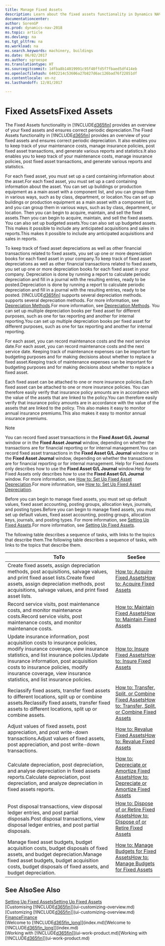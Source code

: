 ```yaml
---
title: Manage Fixed Assets
description: Learn about the fixed assets functionality in Dynamics NAV and get an overview of how to work with fixed assets.
documentationcenter: 
author: SorenGP
ms.prod: dynamics-nav-2018
ms.topic: article
ms.devlang: na
ms.tgt_pltfrm: na
ms.workload: na
ms.search.keywords: machinery, buildings
ms.date: 06/02/2017
ms.author: sgroespe
ms.translationtype: HT
ms.sourcegitcommit: 1dfba8b14019991c95f40ffd5f7fbaed5df414eb
ms.openlocfilehash: 6402214c53606a27b827d6ac126bad76f22851df
ms.contentlocale: en-nz
ms.lasthandoff: 12/01/2017

---
```

# <a name="fixed-assets"></a><span data-ttu-id="0547c-103">Fixed Assets</span><span class="sxs-lookup"><span data-stu-id="0547c-103">Fixed Assets</span></span>
<span data-ttu-id="0547c-104">The Fixed Assets functionality in [!INCLUDE[d365fin](includes/d365fin_md.md)] provides an overview of your fixed assets and ensures correct periodic depreciation.</span><span class="sxs-lookup"><span data-stu-id="0547c-104">The Fixed Assets functionality in [!INCLUDE[d365fin](includes/d365fin_md.md)] provides an overview of your fixed assets and ensures correct periodic depreciation.</span></span> <span data-ttu-id="0547c-105">It also enables you to keep track of your maintenance costs, manage insurance policies, post fixed asset transactions, and generate various reports and statistics.</span><span class="sxs-lookup"><span data-stu-id="0547c-105">It also enables you to keep track of your maintenance costs, manage insurance policies, post fixed asset transactions, and generate various reports and statistics.</span></span>

<span data-ttu-id="0547c-106">For each fixed asset, you must set up a card containing information about the asset.</span><span class="sxs-lookup"><span data-stu-id="0547c-106">For each fixed asset, you must set up a card containing information about the asset.</span></span> <span data-ttu-id="0547c-107">You can set up buildings or production equipment as a main asset with a component list, and you can group them in various ways, such as by class, department, or location.</span><span class="sxs-lookup"><span data-stu-id="0547c-107">You can set up buildings or production equipment as a main asset with a component list, and you can group them in various ways, such as by class, department, or location.</span></span> <span data-ttu-id="0547c-108">Then you can begin to acquire, maintain, and sell the fixed assets.</span><span class="sxs-lookup"><span data-stu-id="0547c-108">Then you can begin to acquire, maintain, and sell the fixed assets.</span></span> <span data-ttu-id="0547c-109">You can also set up budgeted assets.</span><span class="sxs-lookup"><span data-stu-id="0547c-109">You can also set up budgeted assets.</span></span> <span data-ttu-id="0547c-110">This makes it possible to include any anticipated acquisitions and sales in reports.</span><span class="sxs-lookup"><span data-stu-id="0547c-110">This makes it possible to include any anticipated acquisitions and sales in reports.</span></span>

<span data-ttu-id="0547c-111">To keep track of fixed asset depreciations as well as other financial transactions related to fixed assets, you set up one or more depreciation books for each fixed asset in your company.</span><span class="sxs-lookup"><span data-stu-id="0547c-111">To keep track of fixed asset depreciations as well as other financial transactions related to fixed assets, you set up one or more depreciation books for each fixed asset in your company.</span></span> <span data-ttu-id="0547c-112">Depreciation is done by running a report to calculate periodic depreciation and fill in a journal with the resulting entries, ready to be posted.</span><span class="sxs-lookup"><span data-stu-id="0547c-112">Depreciation is done by running a report to calculate periodic depreciation and fill in a journal with the resulting entries, ready to be posted.</span></span> [!INCLUDE[d365fin](includes/d365fin_md.md)]<span data-ttu-id="0547c-113"> supports several depreciation methods.</span><span class="sxs-lookup"><span data-stu-id="0547c-113"> supports several depreciation methods.</span></span> <span data-ttu-id="0547c-114">For more information, see [Depreciation Methods](fa-depreciation-methods.md).</span><span class="sxs-lookup"><span data-stu-id="0547c-114">For more information, see [Depreciation Methods](fa-depreciation-methods.md).</span></span> <span data-ttu-id="0547c-115">You can set up multiple depreciation books per fixed asset for different purposes, such as one for tax reporting and another for internal reporting.</span><span class="sxs-lookup"><span data-stu-id="0547c-115">You can set up multiple depreciation books per fixed asset for different purposes, such as one for tax reporting and another for internal reporting.</span></span>

<span data-ttu-id="0547c-116">For each asset, you can record maintenance costs and the next service date.</span><span class="sxs-lookup"><span data-stu-id="0547c-116">For each asset, you can record maintenance costs and the next service date.</span></span> <span data-ttu-id="0547c-117">Keeping track of maintenance expenses can be important for budgeting purposes and for making decisions about whether to replace a fixed asset.</span><span class="sxs-lookup"><span data-stu-id="0547c-117">Keeping track of maintenance expenses can be important for budgeting purposes and for making decisions about whether to replace a fixed asset.</span></span>

<span data-ttu-id="0547c-118">Each fixed asset can be attached to one or more insurance policies.</span><span class="sxs-lookup"><span data-stu-id="0547c-118">Each fixed asset can be attached to one or more insurance policies.</span></span> <span data-ttu-id="0547c-119">You can therefore easily verify that insurance policy amounts are in accordance with the value of the assets that are linked to the policy.</span><span class="sxs-lookup"><span data-stu-id="0547c-119">You can therefore easily verify that insurance policy amounts are in accordance with the value of the assets that are linked to the policy.</span></span> <span data-ttu-id="0547c-120">This also makes it easy to monitor annual insurance premiums.</span><span class="sxs-lookup"><span data-stu-id="0547c-120">This also makes it easy to monitor annual insurance premiums.</span></span>

> [!NOTE]  
>   <span data-ttu-id="0547c-121">You can record fixed asset transactions in the **Fixed Asset G/L Journal** window or in the **Fixed Asset Journal** window, depending on whether the transactions are for financial reporting or for internal management.</span><span class="sxs-lookup"><span data-stu-id="0547c-121">You can record fixed asset transactions in the **Fixed Asset G/L Journal** window or in the **Fixed Asset Journal** window, depending on whether the transactions are for financial reporting or for internal management.</span></span> <span data-ttu-id="0547c-122">Help for Fixed Assets only describes how to use the **Fixed Asset G/L Journal** window.</span><span class="sxs-lookup"><span data-stu-id="0547c-122">Help for Fixed Assets only describes how to use the **Fixed Asset G/L Journal** window.</span></span> <span data-ttu-id="0547c-123">For more information, see [How to: Set Up Fixed Asset Depreciation](fa-how-setup-depreciation.md).</span><span class="sxs-lookup"><span data-stu-id="0547c-123">For more information, see [How to: Set Up Fixed Asset Depreciation](fa-how-setup-depreciation.md).</span></span>

<span data-ttu-id="0547c-124">Before you can begin to manage fixed assets, you must set up default values, fixed asset accounting, posting groups, allocation keys, journals, and posting types.</span><span class="sxs-lookup"><span data-stu-id="0547c-124">Before you can begin to manage fixed assets, you must set up default values, fixed asset accounting, posting groups, allocation keys, journals, and posting types.</span></span> <span data-ttu-id="0547c-125">For more information, see [Setting Up Fixed Assets](fa-setup.md).</span><span class="sxs-lookup"><span data-stu-id="0547c-125">For more information, see [Setting Up Fixed Assets](fa-setup.md).</span></span>

<span data-ttu-id="0547c-126">The following table describes a sequence of tasks, with links to the topics that describe them.</span><span class="sxs-lookup"><span data-stu-id="0547c-126">The following table describes a sequence of tasks, with links to the topics that describe them.</span></span>

| <span data-ttu-id="0547c-127">To</span><span class="sxs-lookup"><span data-stu-id="0547c-127">To</span></span> | <span data-ttu-id="0547c-128">See</span><span class="sxs-lookup"><span data-stu-id="0547c-128">See</span></span> |
| --- | --- |
| <span data-ttu-id="0547c-129">Create fixed assets, assign depreciation methods, post acquisitions, salvage values, and print fixed asset lists.</span><span class="sxs-lookup"><span data-stu-id="0547c-129">Create fixed assets, assign depreciation methods, post acquisitions, salvage values, and print fixed asset lists.</span></span> |[<span data-ttu-id="0547c-130">How to: Acquire Fixed Assets</span><span class="sxs-lookup"><span data-stu-id="0547c-130">How to: Acquire Fixed Assets</span></span>](fa-how-acquire.md) |
| <span data-ttu-id="0547c-131">Record service visits, post maintenance costs, and monitor maintenance costs.</span><span class="sxs-lookup"><span data-stu-id="0547c-131">Record service visits, post maintenance costs, and monitor maintenance costs.</span></span> |[<span data-ttu-id="0547c-132">How to: Maintain Fixed Assets</span><span class="sxs-lookup"><span data-stu-id="0547c-132">How to: Maintain Fixed Assets</span></span>](fa-how-maintain.md) |
| <span data-ttu-id="0547c-133">Update insurance information, post acquisition costs to insurance policies, modify insurance coverage, view insurance statistics, and list insurance policies.</span><span class="sxs-lookup"><span data-stu-id="0547c-133">Update insurance information, post acquisition costs to insurance policies, modify insurance coverage, view insurance statistics, and list insurance policies.</span></span> |[<span data-ttu-id="0547c-134">How to: Insure Fixed Assets</span><span class="sxs-lookup"><span data-stu-id="0547c-134">How to: Insure Fixed Assets</span></span>](fa-how-insure.md) |
| <span data-ttu-id="0547c-135">Reclassify fixed assets, transfer fixed assets to different locations, split up or combine assets.</span><span class="sxs-lookup"><span data-stu-id="0547c-135">Reclassify fixed assets, transfer fixed assets to different locations, split up or combine assets.</span></span> |[<span data-ttu-id="0547c-136">How to: Transfer, Split, or Combine Fixed Assets</span><span class="sxs-lookup"><span data-stu-id="0547c-136">How to: Transfer, Split, or Combine Fixed Assets</span></span>](fa-how-trans-split-combine.md) |
| <span data-ttu-id="0547c-137">Adjust values of fixed assets, post appreciation, and post write-down transactions.</span><span class="sxs-lookup"><span data-stu-id="0547c-137">Adjust values of fixed assets, post appreciation, and post write-down transactions.</span></span> |[<span data-ttu-id="0547c-138">How to: Revalue Fixed Assets</span><span class="sxs-lookup"><span data-stu-id="0547c-138">How to: Revalue Fixed Assets</span></span>](fa-how-revalue.md) |
| <span data-ttu-id="0547c-139">Calculate depreciation, post depreciation, and analyse depreciation in fixed assets reports.</span><span class="sxs-lookup"><span data-stu-id="0547c-139">Calculate depreciation, post depreciation, and  analyze depreciation in fixed assets reports.</span></span> |[<span data-ttu-id="0547c-140">How to: Depreciate or Amortize Fixed Assets</span><span class="sxs-lookup"><span data-stu-id="0547c-140">How to: Depreciate or Amortize Fixed Assets</span></span>](fa-how-depreciate-amortize.md) |
| <span data-ttu-id="0547c-141">Post disposal transactions, view disposal ledger entries, and post partial disposals.</span><span class="sxs-lookup"><span data-stu-id="0547c-141">Post disposal transactions, view disposal ledger entries, and post partial disposals.</span></span> |[<span data-ttu-id="0547c-142">How to: Dispose of or Retire Fixed Assets</span><span class="sxs-lookup"><span data-stu-id="0547c-142">How to: Dispose of or Retire Fixed Assets</span></span>](fa-how-dispose-retire.md) |
| <span data-ttu-id="0547c-143">Manage fixed asset budgets, budget acquisition costs, budget disposals of fixed assets, and budget depreciation.</span><span class="sxs-lookup"><span data-stu-id="0547c-143">Manage fixed asset budgets, budget acquisition costs, budget disposals of fixed assets, and budget depreciation.</span></span> |[<span data-ttu-id="0547c-144">How to: Manage Budgets for Fixed Assets</span><span class="sxs-lookup"><span data-stu-id="0547c-144">How to: Manage Budgets for Fixed Assets</span></span>](fa-how-manage-budgets.md) |

## <a name="see-also"></a><span data-ttu-id="0547c-145">See Also</span><span class="sxs-lookup"><span data-stu-id="0547c-145">See Also</span></span>
[<span data-ttu-id="0547c-146">Setting Up Fixed Assets</span><span class="sxs-lookup"><span data-stu-id="0547c-146">Setting Up Fixed Assets</span></span>](fa-setup.md)  
<span data-ttu-id="0547c-147">[Customising [!INCLUDE[d365fin](includes/d365fin_md.md)]](ui-customizing-overview.md)</span><span class="sxs-lookup"><span data-stu-id="0547c-147">[Customizing [!INCLUDE[d365fin](includes/d365fin_md.md)]](ui-customizing-overview.md)</span></span>  
[<span data-ttu-id="0547c-148">Finance</span><span class="sxs-lookup"><span data-stu-id="0547c-148">Finance</span></span>](finance.md)  
<span data-ttu-id="0547c-149">[Welcome to [!INCLUDE[d365fin_long](includes/d365fin_long_md.md)]](index.md)</span><span class="sxs-lookup"><span data-stu-id="0547c-149">[Welcome to [!INCLUDE[d365fin_long](includes/d365fin_long_md.md)]](index.md)</span></span>  
<span data-ttu-id="0547c-150">[Working with [!INCLUDE[d365fin](includes/d365fin_md.md)]](ui-work-product.md)</span><span class="sxs-lookup"><span data-stu-id="0547c-150">[Working with [!INCLUDE[d365fin](includes/d365fin_md.md)]](ui-work-product.md)</span></span>

